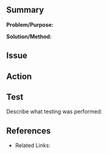 ## Summary

**Problem/Purpose:**

**Solution/Method:**

## Issue


## Action


## Test

Describe what testing was performed: 

<!-- ## LLM Context (Optional) -->
<!-- If this change involved LLM assistance, please describe what rules or prompts were used -->
<!-- 💡 Reference question: "What instructions or rules did you provide to the LLM for this work? Please share any prompts or guides you used." -->

## References

- Related Links: 
